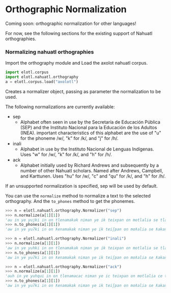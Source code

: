 # Orthographic Normalization

Coming soon: orthographic normalization for other languages!

For now, see the following sections for the existing support of Nahuatl orthographies.

### Normalizing nahuatl orthographies

Import the orthography module and Load the axolot nahuatl corpus.

```python
import elotl.corpus
import elotl.nahuatl.orthography
a = elotl.corpus.load("axolotl")
```

Creates a normalizer object, passing as parameter the normalization to be used.

The following normalizations are currently available:

- sep
  - Alphabet often seen in use by the Secretaría de Educación Pública (SEP) and the Instituto Nacional para la Educación de los Adultos (INEA). important characteristics of this alphabet are the use of "u" for the phoneme /w/, "k" for /k/, and "j" for /h/.
- inali
  - Alphabet in use by the Instituto Nacional de Lenguas Indígenas. Uses "w" for /w/, "k" for /k/, and "h" for /h/.
- ack
  - Alphabet initially used by Richard Andrews and subsequently by a number of other Nahuatl scholars. Named after Andrews, Campbell, and Karttunen. Uses "hu" for /w/, "c" and "qu" for /k/, and "h" for /h/.

If an unsupported normalization is specified, sep will be used by default.

You can use the `normalize` method to normalize a text to the selected orthography. And the `to_phones` method to get
the phonemes.

```python
>>> n = elotl.nahuatl.orthography.Normalizer("sep")
>>> n.normalize(a[1][1])
'au in ye yujki in on tlenamakak niman ye ik teixpan on motlalia se tlakatl itech mokaua.'
>>> n.to_phones(a[1][1])
'aw in ye yuʔki in on ƛenamakak niman ye ik teiʃpan on moƛalia se ƛakaƛ itet͡ʃ mokawa.'
```

```python
>>> n = elotl.nahuatl.orthography.Normalizer("inali")
>>> n.normalize(a[1][1])
'aw in ye yuhki in on tlenamakak niman ye ik teixpan on motlalia se tlakatl itech mokawa.'
>>> n.to_phones(a[1][1])
'aw in ye yuʔki in on ƛenamakak niman ye ik teiʃpan on moƛalia se ƛakaƛ itet͡ʃ mokawa.'
```

```python
>>> n = elotl.nahuatl.orthography.Normalizer("ack")
>>> n.normalize(a[1][1])
'auh in ye yuhqui in on tlenamacac niman ye ic teixpan on motlalia ce tlacatl itech mocahua.'
>>> n.to_phones(a[1][1])
'aw in ye yuʔki in on ƛenamakak niman ye ik teiʃpan on moƛalia se ƛakaƛ itet͡ʃ mokawa.'
```
